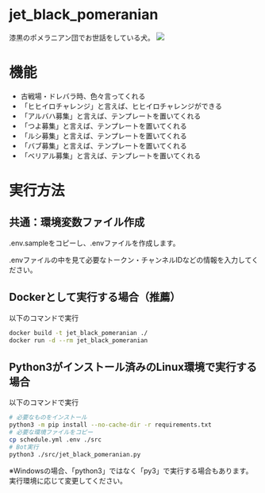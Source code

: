 # jet_black_pomeranian

漆黒のポメラニアン団でお世話をしている犬。
![](./doc/img/pome.png)

# 機能

- 古戦場・ドレバラ時、色々言ってくれる
- 「ヒヒイロチャレンジ」と言えば、ヒヒイロチャレンジができる
- 「アルバハ募集」と言えば、テンプレートを置いてくれる
- 「つよ募集」と言えば、テンプレートを置いてくれる
- 「ルシ募集」と言えば、テンプレートを置いてくれる
- 「バブ募集」と言えば、テンプレートを置いてくれる
- 「ベリアル募集」と言えば、テンプレートを置いてくれる

# 実行方法

## 共通：環境変数ファイル作成

.env.sampleをコピーし、.envファイルを作成します。

.envファイルの中を見て必要なトークン・チャンネルIDなどの情報を入力してください。

## Dockerとして実行する場合（推薦）

以下のコマンドで実行

```bash
docker build -t jet_black_pomeranian ./
docker run -d --rm jet_black_pomeranian
```

## Python3がインストール済みのLinux環境で実行する場合

以下のコマンドで実行

```bash
# 必要なものをインストール
python3 -m pip install --no-cache-dir -r requirements.txt
# 必要な環境ファイルをコピー
cp schedule.yml .env ./src
# Bot実行
python3 ./src/jet_black_pomeranian.py
```

※Windowsの場合、「python3」ではなく「py3」で実行する場合もあります。
実行環境に応じて変更してください。
